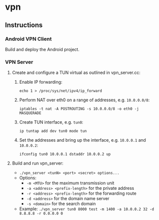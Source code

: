 # vpn

## Instructions

### Android VPN Client
Build and deploy the Android project.

### VPN Server
1. Create and configure a TUN virtual as outlined in vpn_server.cc:
    1. Enable IP forwarding:
    
        `echo 1 > /proc/sys/net/ipv4/ip_forward`
        
    2. Perform NAT over eth0 on a range of addresses, e.g. `10.0.0.0/8`:
    
        `iptables -t nat -A POSTROUTING -s 10.0.0.0/8 -o eth0 -j MASQUERADE`
        
    3. Create TUN interface, e.g. `tun0`:
    
        `ip tuntap add dev tun0 mode tun`
        
    4. Set the addresses and bring up the interface, e.g. `10.0.0.1` and `10.0.0.2`:
    
        `ifconfig tun0 10.0.0.1 dstaddr 10.0.0.2 up`
        
2. Build and run vpn_server:
    * `./vpn_server <tunN> <port> <secret> options...`
    * Options:
        + `-m <MTU>` for the maximum transmission unit
        + `-a <address> <prefix-length>` for the private address
        + `-r <address> <prefix-length>` for the forwarding route
        + `-d <address>` for the domain name server
        + `-s <domain>` for the search domain
    * Example: `./vpn_server tun0 8000 test -m 1400 -a 10.0.0.2 32 -d 8.8.8.8 -r 0.0.0.0 0`
 
